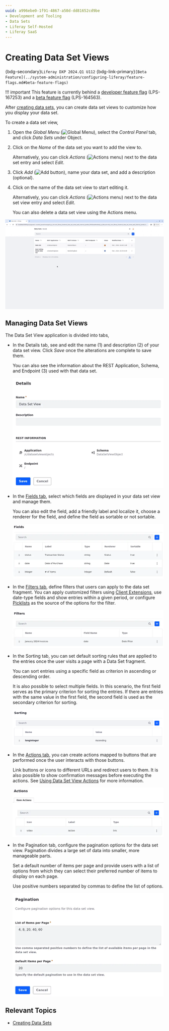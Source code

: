 ```yaml
---
uuid: a996ebe0-1f91-4867-a50d-dd81652cd9be
- Development and Tooling
- Data Sets
- Liferay Self-Hosted
- Liferay SaaS
---
```

# Creating Data Set Views
{bdg-secondary}`Liferay DXP 2024.Q1 U112`
{bdg-link-primary}`[Beta Feature](../system-administration/configuring-liferay/feature-flags.md#beta-feature-flags)`

!!! important
   This feature is currently behind a [developer feature flag](../../system-administration/configuring-liferay/feature-flags.md#dev-feature-flags) (LPS-167253) and a [beta feature flag](../../system-administration/configuring-liferay/feature-flags.md#beta-feature-flags) (LPS-164563).

After [creating data sets](./creating-data-sets.md), you can create data set views to customize how you display your data set.

To create a data set view,

1. Open the *Global Menu* (![Global Menu](../../images/icon-applications-menu.png)), select the *Control Panel* tab, and click *Data Sets* under Object.

1. Click on the *Name* of the data set you want to add the view to.

   Alternatively, you can click *Actions* (![Actions menu](../../images/icon-actions.png)) next to the data set entry and select *Edit*.

1. Click *Add* (![Add button](../../images/icon-add.png)), name your data set, and add a description (optional).

1. Click on the name of the data set view to start editing it.

   Alternatively, you can click *Actions* (![Actions menu](../../images/icon-actions.png)) next to the data set view entry and select *Edit*.

   You can also delete a data set view using the Actions menu.

![Add a data set view to a data set](./creating-data-set-views/images/01.gif)

## Managing Data Set Views

The Data Set View application is divided into tabs,

- In the Details tab, see and edit the name (1) and description (2) of your data set view. Click *Save* once the alterations are complete to save them.

   You can also see the information about the REST Application, Schema, and Endpoint (3) used with that data set.

   ![In the Details tab, you can edit the name and description of your data set view.](./creating-data-set-views/images/02.png)

- In the [Fields tab](./data-set-view-fields.md), select which fields are displayed in your data set view and manage them.

   You can also edit the field, add a friendly label and localize it, choose a renderer for the field, and define the field as sortable or not sortable.

   ![In the Fields tab, you can manage the fields displayed in the data set view.](./creating-data-set-views/images/03.png)

- In the [Filters tab](./data-set-view-filters), define filters that users can apply to the data set fragment. You can apply customized filters using [Client Extensions](../client-extensions.md), use date-type fields and show entries within a given period, or configure [Picklists](../objects/picklists.md) as the source of the options for the filter.

   ![In the Filters tab, you can provide filters to your data set view.](./creating-data-set-views/images/04.png)

- In the Sorting tab, you can set default sorting rules that are applied to the entries once the user visits a page with a Data Set fragment.

   You can sort entries using a specific field as criterion in ascending or descending order.

   It is also possible to select multiple fields. In this scenario, the first field serves as the primary criterion for sorting the entries. If there are entries with the same value in the first field, the second field is used as the secondary criterion for sorting.

   ![In the Sorting tab, you can set default sorting rules that are applied to the entries once the user visits a page with a Data Set fragment.](./creating-data-set-views/images/05.png)

- In the [Actions tab](./data-set-view-actions), you can create actions mapped to buttons that are performed once the user interacts with those buttons.

   Link buttons or icons to different URLs and redirect users to them. It is also possible to show confirmation messages before executing the actions. See [Using Data Set View Actions](./using-data-set-view-actions.md) for more information.

   ![In the Actions tab, you can create actions mapped to buttons and link them to different URLs.](./creating-data-set-views/images/06.png)

- In the Pagination tab, configure the pagination options for the data set view. Pagination divides a large set of data into smaller, more manageable parts.

   Set a default number of items per page and provide users with a list of options from which they can select their preferred number of items to display on each page.

   Use positive numbers separated by commas to define the list of options.

   ![In the Pagination tab, you can set a default number of items per page and add a list of defined values from which users can select their preferred number of items to display on a page.](./creating-data-set-views/images/07.png)

## Relevant Topics

- [Creating Data Sets](./creating-data-sets.md)

